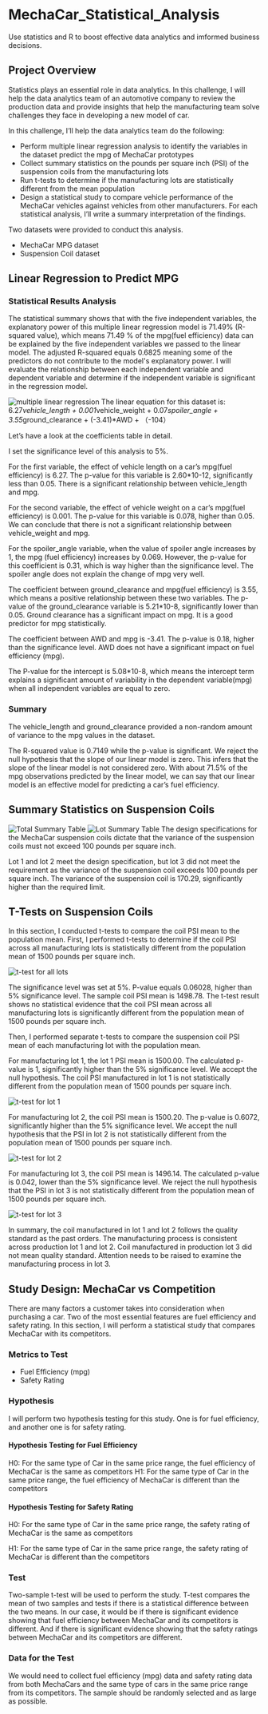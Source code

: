 # MechaCar_Statistical_Analysis
Use statistics and R to boost effective data analytics and imformed business decisions.

## Project Overview
Statistics plays an essential role in data analytics. In this challenge, I will help the data analytics team of an automotive company to review the production data and provide insights that help the manufacturing team solve challenges they face in developing a new model of car. 

In this challenge, I’ll help the data analytics team do the following: 

- Perform multiple linear regression analysis to identify the variables in the dataset predict the mpg of MechaCar prototypes 
- Collect summary statistics on the pounds per square inch (PSI) of the suspension coils from the manufacturing lots 
- Run t-tests to determine if the manufacturing lots are statistically different from the mean population 
- Design a statistical study to compare vehicle performance of the MechaCar vehicles against vehicles from other manufacturers. For each statistical analysis, I’ll write a summary interpretation of the findings. 

Two datasets were provided to conduct this analysis.
-	MechaCar MPG dataset
-	Suspension Coil dataset

## Linear Regression to Predict MPG

### Statistical Results Analysis
The statistical summary shows that with the five independent variables, the explanatory power of this multiple linear regression model is 71.49% (R-squared value), which means 71.49 % of the mpg(fuel efficiency) data can be explained by the five independent variables we passed to the linear model. The adjusted R-squared equals 0.6825 meaning some of the predictors do not contribute to the model's explanatory power. I will evaluate the relationship between each independent variable and dependent variable and determine if the independent variable is significant in the regression model. 

![multiple linear regression]()
The linear equation for this dataset is: 6.27*vehicle_length + 0.001*vehicle_weight + 0.07*spoiler_angle + 3.55*ground_clearance + (-3.41)*AWD + （-104）

Let’s have a look at the coefficients table in detail. 

I set the significance level of this analysis to 5%. 

For the first variable, the effect of vehicle length on a car’s mpg(fuel efficiency) is 6.27. The p-value for this variable is 2.60*10-12, significantly less than 0.05. There is a significant relationship between vehicle_length and mpg. 

For the second variable, the effect of vehicle weight on a car’s mpg(fuel efficiency) is 0.001. The p-value for this variable is 0.078, higher than 0.05. We can conclude that there is not a significant relationship between vehicle_weight and mpg. 

For the spoiler_angle variable, when the value of spoiler angle increases by 1, the mpg (fuel efficiency) increases by 0.069. However, the p-value for this coefficient is 0.31, which is way higher than the significance level. The spoiler angle does not explain the change of mpg very well. 

The coefficient between ground_clearance and mpg(fuel efficiency) is 3.55, which means a positive relationship between these two variables. The p-value of the ground_clearance variable is 5.21*10-8, significantly lower than 0.05. Ground clearance has a significant impact on mpg. It is a good predictor for mpg statistically.  

The coefficient between AWD and mpg is -3.41. The p-value is 0.18, higher than the significance level. AWD does not have a significant impact on fuel efficiency (mpg).

The P-value for the intercept is 5.08*10-8, which means the intercept term explains a significant amount of variability in the dependent variable(mpg) when all independent variables are equal to zero.

### Summary 
The vehicle_length and ground_clearance provided a non-random amount of variance to the mpg values in the dataset. 

The R-squared value is 0.7149 while the p-value is significant. We reject the null hypothesis that the slope of our linear model is zero. This infers that the slope of the linear model is not considered zero. With about 71.5% of the mpg observations predicted by the linear model, we can say that our linear model is an effective model for predicting a car’s fuel efficiency. 

## Summary Statistics on Suspension Coils

![Total Summary Table]()
![Lot Summary Table]()
The design specifications for the MechaCar suspension coils dictate that the variance of the suspension coils must not exceed 100 pounds per square inch. 

Lot 1 and lot 2 meet the design specification, but lot 3 did not meet the requirement as the variance of the suspension coil exceeds 100 pounds per square inch. The variance of the suspension coil is 170.29, significantly higher than the required limit. 


## T-Tests on Suspension Coils
In this section, I conducted t-tests to compare the coil PSI mean to the population mean.
First, I performed t-tests to determine if the coil PSI across all manufacturing lots is statistically different from the population mean of 1500 pounds per square inch. 

![t-test for all lots]()

The significance level was set at 5%.
P-value equals 0.06028, higher than 5% significance level. The sample coil PSI mean is 1498.78. The t-test result shows no statistical evidence that the coil PSI mean across all manufacturing lots is significantly different from the population mean of 1500 pounds per square inch. 

Then, I performed separate t-tests to compare the suspension coil PSI mean of each manufacturing lot with the population mean. 

For manufacturing lot 1, the lot 1 PSI mean is 1500.00. The calculated p-value is 1, significantly higher than the 5% significance level. We accept the null hypothesis. The coil PSI manufactured in lot 1 is not statistically different from the population mean of 1500 pounds per square inch. 

![t-test for lot 1]()

For manufacturing lot 2, the coil PSI mean is 1500.20. The p-value is 0.6072, significantly higher than the 5% significance level. We accept the null hypothesis that the PSI in lot 2 is not statistically different from the population mean of 1500 pounds per square inch. 

![t-test for lot 2]()

For manufacturing lot 3, the coil PSI mean is 1496.14. The calculated p-value is 0.042, lower than the 5% significance level. We reject the null hypothesis that the PSI in lot 3 is not statistically different from the population mean of 1500 pounds per square inch.

![t-test for lot 3]()

In summary, the coil manufactured in lot 1 and lot 2 follows the quality standard as the past orders. The manufacturing process is consistent across production lot 1 and lot 2. Coil manufactured in production lot 3 did not mean quality standard. Attention needs to be raised to examine the manufacturing process in lot 3. 

## Study Design: MechaCar vs Competition
There are many factors a customer takes into consideration when purchasing a car. Two of the most essential features are fuel efficiency and safety rating.  In this section, I will perform a statistical study that compares MechaCar with its competitors. 
### Metrics to Test
-	Fuel Efficiency (mpg)
-	Safety Rating
### Hypothesis
I will perform two hypothesis testing for this study. One is for fuel efficiency, and another one is for safety rating. 
#### Hypothesis Testing for Fuel Efficiency
H0: For the same type of Car in the same price range, the fuel efficiency of MechaCar is the same as competitors
H1: For the same type of Car in the same price range, the fuel efficiency of MechaCar is different than the competitors
#### Hypothesis Testing for Safety Rating
H0: For the same type of Car in the same price range, the safety rating of MechaCar is the same as competitors

H1: For the same type of Car in the same price range, the safety rating of MechaCar is different than the competitors
### Test
Two-sample t-test will be used to perform the study. T-test compares the mean of two samples and tests if there is a statistical difference between the two means. In our case, it would be if there is significant evidence showing that fuel efficiency between MechaCar and its competitors is different. And if there is significant evidence showing that the safety ratings between MechaCar and its competitors are different. 
### Data for the Test
We would need to collect fuel efficiency (mpg) data and safety rating data from both MechaCars and the same type of cars in the same price range from its competitors. The sample should be randomly selected and as large as possible. 